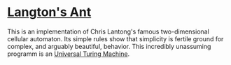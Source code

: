 # [Langton's Ant](https://en.wikipedia.org/wiki/Langton%27s_ant)

This is an implementation of Chris Lantong's famous two-dimensional cellular automaton.
Its simple rules show that simplicity is fertile ground for complex, and arguably beautiful, behavior.
This incredibly unassuming programm is an [Universal Turing Machine](https://en.wikipedia.org/wiki/Universal_Turing_machine).

